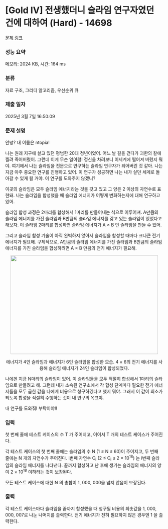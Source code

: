 # [Gold IV] 전생했더니 슬라임 연구자였던 건에 대하여 (Hard) - 14698 

[문제 링크](https://www.acmicpc.net/problem/14698) 

### 성능 요약

메모리: 2024 KB, 시간: 164 ms

### 분류

자료 구조, 그리디 알고리즘, 우선순위 큐

### 제출 일자

2025년 3월 7일 16:50:09

### 문제 설명

<p>안녕? 내 이름은 ntopia!</p>

<p>나는 원래 지구에 살고 있던 평범한 20대 청년이었어. 어느 날 길을 걷다가 괴한의 칼에 찔려 죽어버렸어. 그런데 이게 무슨 일이람! 정신을 차려보니 이세계에 떨어져 버렸지 뭐야. 여기에서 나는 슬라임을 전문으로 연구하는 슬라임 연구자가 되어버린 것 같아. 나는 지금 아주 중요한 연구를 진행하고 있어. 이 연구가 성공하면 나는 내가 살던 세계로 돌아갈 수 있게 될 거야. 이 연구를 도와주지 않겠니?</p>

<p>이곳의 슬라임은 모두 슬라임 에너지라는 것을 갖고 있고 그 양은 2 이상의 자연수로 표현돼. 나는 슬라임을 합성했을 때 슬라임 에너지가 어떻게 변화하는지에 대해 연구하고 있어.</p>

<p>슬라임 합성 과정은 2마리를 합성해서 1마리를 만들어내는 식으로 이루어져. A만큼의 슬라임 에너지를 가진 슬라임과 B만큼의 슬라임 에너지를 갖고 있는 슬라임이 있었다고 해보자. 이 슬라임 2마리를 합성하면 슬라임 에너지가 A × B 인 슬라임을 만들 수 있어.</p>

<p>그리고 슬라임 합성 기술이 아직 완벽하지 않아서 슬라임을 합성할 때마다 크나큰 전기 에너지가 필요해. 구체적으로, A만큼의 슬라임 에너지를 가진 슬라임과 B만큼의 슬라임 에너지를 가진 슬라임을 합성하려면 A × B 만큼의 전기 에너지가 필요해.</p>

<p style="text-align: center;"><img alt="" src="https://onlinejudgeimages.s3-ap-northeast-1.amazonaws.com/problem/14698/1.png" style="height:314px; width:470px"></p>

<p style="text-align: center;">에너지가 4인 슬라임과 에너지가 6인 슬라임을 합성한 모습. 4 × 6의 전기 에너지를 사용해 슬라임 에너지가 24인 슬라임이 합성되었다.</p>

<p>나에겐 지금 N마리의 슬라임이 있어. 이 슬라임들을 모두 적절히 합성해서 1마리의 슬라임으로 만들려고 해. 그런데 내가 소속된 연구소에서 각 합성 단계마다 필요한 전기 에너지들을 모두 곱한 값을 나에게 비용으로 청구하겠다고 했지 뭐야. 그래서 이 값이 최소가 되도록 합성을 적절히 수행하는 것이 내 연구의 목표야.</p>

<p>내 연구를 도와줘! 부탁이야!!</p>

### 입력 

 <p>첫 번째 줄에 테스트 케이스의 수 T 가 주어지고, 이어서 T 개의 테스트 케이스가 주어진다.</p>

<p>각 테스트 케이스의 첫 번째 줄에는 슬라임의 수 N (1 ≤ N ≤ 60)이 주어지고, 두 번째 줄에는 N 개의 자연수가 주어진다. i번째 자연수 C<sub>i</sub> (2 ≤ C<sub>i</sub> ≤ 2 × 10<sup>18</sup>) 는 i번째 슬라임의 슬라임 에너지를 나타낸다. 끝까지 합성하고 난 후에 생기는 슬라임의 에너지의 양이 2 × 10<sup>18</sup> 이하라는 것이 보장된다.</p>

<p>모든 테스트 케이스에 대한 N 의 총합이 1, 000, 000을 넘지 않음이 보장된다.</p>

### 출력 

 <p>각 테스트 케이스마다 슬라임을 끝까지 합성했을 때 청구될 비용의 최솟값을 1, 000, 000, 007로 나눈 나머지를 출력한다. 전기 에너지가 전혀 필요하지 않은 경우엔 1 을 출력한다.</p>

